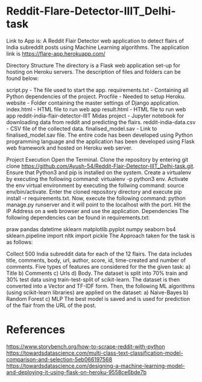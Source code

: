 # Reddit-Flare-Detector-IIIT_Delhi-task
Link to App is:
A Reddit Flair Detector web application to detect flairs of India subreddit posts using Machine Learning algorithms. 
The application link is https://flare-app.herokuapp.com/

Directory Structure
The directory is a Flask web application set-up for hosting on Heroku servers. The description of files and folders can be found below:

script.py - The file used to start the app.
requirements.txt - Containing all Python dependencies of the project.
Procfile - Needed to setup Heroku.
website - Folder containing the master settings of Django application.
index.html - HTML file to run web app
result.html - HTML file to run web app
reddit-india-flair-detector-IIIT Midas project - Jupyter notebook for downloading data from reddit and predicting the flairs.
reddit-india-data.csv - CSV file of the collected data.
finalised_model.sav - Link to finalised_model.sav file.
The entire code has been developed using Python programming language and the application has been developed using Flask web framework and hosted on Heroku web server.

Project Execution
Open the Terminal.
Clone the repository by entering git clone https://github.com/Ayush-54/Reddit-Flair-Detector-IIIT_Delhi-task.git.
Ensure that Python3 and pip is installed on the system.
Create a virtualenv by executing the following command: virtualenv -p python3 env.
Activate the env virtual environment by executing the follwing command: source env/bin/activate.
Enter the cloned repository directory and execute pip install -r requirements.txt.
Now, execute the following command: python manage.py runserver and it will point to the localhost with the port.
Hit the IP Address on a web browser and use the application.
Dependencies
The following dependencies can be found in requirements.txt:

praw
pandas 
datetime
sklearn
matplotlib.pyplot 
numpy 
seaborn 
bs4 
sklearn.pipeline 
import nltk
import pickle
The Approach taken for the task is as follows:

Collect 500 India subreddit data for each of the 12 flairs.
The data includes title, comments, body, url, author, score, id, time-created and number of comments.
Five types of features are considered for the the given task:
a) Title
b) Comments
c) Urls
d) Body.
The dataset is split into 70% train and 30% test data using train-test-split of scikit-learn.
The dataset is then converted into a Vector and TF-IDF form.
Then, the following ML algorithms (using scikit-learn libraries) are applied on the dataset:
a) Naive-Bayes
b) Random Forest
c) MLP
The best model is saved and is used for prediction of the flair from the URL of the post.
# References
https://www.storybench.org/how-to-scrape-reddit-with-python
https://towardsdatascience.com/multi-class-text-classification-model-comparison-and-selection-5eb066197568
https://towardsdatascience.com/designing-a-machine-learning-model-and-deploying-it-using-flask-on-heroku-9558ce6bde7b
